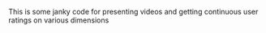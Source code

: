 This is some janky code for presenting videos and getting continuous user ratings on various dimensions
